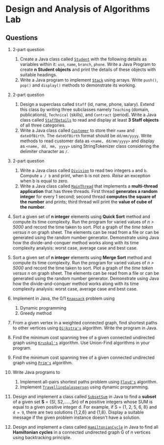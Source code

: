 # Design and Analysis of Algorithms Lab

## Questions

1. 2-part question
    1. Create a Java class called [`Student`](src/Student.java) with the following details as variables within it: `usn`, `name`, `branch`, `phone`. Write a Java Program to create **n Student objects** and print the details of these objects with suitable headings.
    2. Write a Java program to implement [`Stack`](src/Stack.java) using arrays. Write `push()`, `pop()` and `display()` methods to demonstrate its working.

2. 2-part question
    1. Design a superclass called `Staff` (id, name, phone, salary). Extend this class by writing three subclasses namely `Teaching` (domain, publications), `Technical` (skills), and `Contract` (period). Write a Java class called [`StaffDetails`](src/StaffDetails.java) to read and display at least **3 Staff objects** of all three categories.
    2. Write a Java class called [`Customer`](src/Customer.java) to store their `name` and `dateOfBirth`. The `dateOfBirth` format should be `dd/mm/yyyy`. Write methods to read customer data as `<name, dd/mm/yyyy>` and display as `<name, dd, mm, yyyy>` using StringTokenizer class considering the delimiter character as `/`.

3. 2-part question
    1. Write a Java class called [`Division`](src/Division.java) to read two integers `a` and `b`. Compute `a / b` and print, when b is not zero. *Raise* an exception when b is equal to zero.
    2. Write a Java class called [`MainThread`](src/MainThread.java) that implements a **multi-thread application** that has three threads. First thread **generates a random integer** for every 1 second; second thread **computes the square of the number** and prints; third thread will print the **value of cube of the number**.

4. Sort a given set of **n integer** elements using **Quick Sort** method and compute its time complexity. Run the program for varied values of *n > 5000* and record the time taken to sort. Plot a graph of the *time taken versus n* on graph sheet. The elements can be read from a file or can be generated using the random number generator. Demonstrate using Java how the divide-and-conquer method works along with its time complexity analysis: worst case, average case and best case.

5. Sort a given set of **n integer** elements using **Merge Sort** method and compute its time complexity. Run the program for varied values of *n > 5000* and record the time taken to sort. Plot a graph of the *time taken versus n* on graph sheet. The elements can be read from a file or can be generated using the random number generator. Demonstrate using Java how the divide-and-conquer method works along with its time complexity analysis: worst case, average case and best case.

6. Implement in Java, the 0/1 [`Knapsack`](src/Knapsack.java) problem using
    1. Dynamic programming
    2. Greedy method

7. From a given vertex in a weighted connected graph, find shortest paths to other vertices using [`Dijkstra's`](src/Dijkstras.java) algorithm. Write the program in Java.

8. Find the minimum cost spanning tree of a given connected undirected graph using [`Kruskal's`](src/Kruskals.java) algorithm. Use Union-Find algorithms in your program.

9. Find the minimum cost spanning tree of a given connected undirected graph using [`Prim's`](src/Prims.java) algorithm.

10. Write Java programs to
    1. Implement all-pairs shortest paths problem using [`Floyd's`](src/Floyds.java) algorithm.
    2. Implement [`TravellingSalesperson`](src/TravellingSalesperson.java) using dynamic programming.

11. Design and implement a class called [`SubsetSum`](src/SubsetSum.java) in Java to find a **subset** of a given set **S** = {Sl, S2,.....,Sn} of **n** positive integers whose SUM is equal to a given positive integer d. For example, if S = {1, 2, 5, 6, 8} and `d = 9`, there are two solutions {1,2,6} and {1,8}. Display a suitable message if the given problem instance doesn't have a solution.

12. Design and implement a class called [`HamiltonianCycle`](src/HamiltonianCycle.java) in Java to find all **Hamiltonian cycles** in a connected undirected graph G of *n* vertices using backtracking principle.
